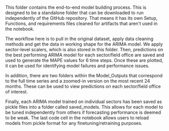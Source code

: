 This folder contains the end-to-end model building process. This is designed to be a standalone folder that can be downloaded to run independently of the GitHub repository. That means it has its own Setup, Functions, and requirements files cleaned for artifacts that aren't used in the notebook. 

The workflow here is to pull in the original dataset, apply data cleaning methods and get the data in working shape for the ARIMA model. We apply sector-level scalers, which is also stored in this folder. Then, predictions on the best performing ARIMA model for each sector/field office are saved and used to generate the MAPE values for 6 time steps. Once these are plotted, it can be used for identifying model failures and performance issues. 

In addition, there are two folders within the Model_Outputs that correspond to the full time series and a zoomed-in version on the most recent 24 months. These can be used to view predictions on each sector/field office of interest.

Finally, each ARIMA model trained on individual sectors has been saved as pickle files into a folder called saved_models. This allows for each model to be tuned independently from others if forecasting performance is deemed to be weak. The last code cell in the notebook allows users to reload models from pickle format for any finetuning/retraining purposes. 

